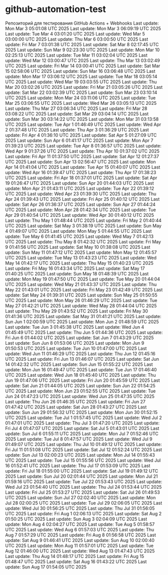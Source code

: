# github-automation-test
Репозиторий для тестирования GitHub Actions + Webhooks
Last update: Mon Mar  3 05:01:08 UTC 2025
Last update: Mon Mar  3 06:09:19 UTC 2025
Last update: Tue Mar  4 03:01:20 UTC 2025
Last update: Wed Mar  5 03:00:00 UTC 2025
Last update: Thu Mar  6 03:00:50 UTC 2025
Last update: Fri Mar  7 03:01:38 UTC 2025
Last update: Sat Mar  8 02:17:45 UTC 2025
Last update: Sun Mar  9 02:23:30 UTC 2025
Last update: Mon Mar 10 02:25:13 UTC 2025
Last update: Tue Mar 11 03:02:04 UTC 2025
Last update: Wed Mar 12 03:00:47 UTC 2025
Last update: Thu Mar 13 03:02:49 UTC 2025
Last update: Fri Mar 14 03:00:41 UTC 2025
Last update: Sat Mar 15 02:58:06 UTC 2025
Last update: Sun Mar 16 03:06:48 UTC 2025
Last update: Mon Mar 17 03:06:12 UTC 2025
Last update: Tue Mar 18 03:05:14 UTC 2025
Last update: Wed Mar 19 03:03:55 UTC 2025
Last update: Thu Mar 20 03:02:26 UTC 2025
Last update: Fri Mar 21 03:05:26 UTC 2025
Last update: Sat Mar 22 03:02:39 UTC 2025
Last update: Sun Mar 23 03:10:14 UTC 2025
Last update: Mon Mar 24 03:11:06 UTC 2025
Last update: Tue Mar 25 03:06:55 UTC 2025
Last update: Wed Mar 26 03:05:13 UTC 2025
Last update: Thu Mar 27 03:06:34 UTC 2025
Last update: Fri Mar 28 03:08:22 UTC 2025
Last update: Sat Mar 29 03:04:14 UTC 2025
Last update: Sun Mar 30 03:14:22 UTC 2025
Last update: Mon Mar 31 03:13:58 UTC 2025
Last update: Tue Apr  1 01:46:49 UTC 2025
Last update: Wed Apr  2 01:37:48 UTC 2025
Last update: Thu Apr  3 01:36:29 UTC 2025
Last update: Fri Apr  4 01:36:10 UTC 2025
Last update: Sat Apr  5 01:27:09 UTC 2025
Last update: Sun Apr  6 01:41:17 UTC 2025
Last update: Mon Apr  7 01:39:23 UTC 2025
Last update: Tue Apr  8 01:36:57 UTC 2025
Last update: Wed Apr  9 01:37:26 UTC 2025
Last update: Thu Apr 10 01:37:02 UTC 2025
Last update: Fri Apr 11 01:37:50 UTC 2025
Last update: Sat Apr 12 01:27:37 UTC 2025
Last update: Sun Apr 13 02:56:47 UTC 2025
Last update: Mon Apr 14 01:41:04 UTC 2025
Last update: Tue Apr 15 01:40:07 UTC 2025
Last update: Wed Apr 16 01:39:47 UTC 2025
Last update: Thu Apr 17 01:38:23 UTC 2025
Last update: Fri Apr 18 01:37:01 UTC 2025
Last update: Sat Apr 19 01:26:47 UTC 2025
Last update: Sun Apr 20 01:44:03 UTC 2025
Last update: Mon Apr 21 01:43:11 UTC 2025
Last update: Tue Apr 22 01:39:12 UTC 2025
Last update: Wed Apr 23 01:39:30 UTC 2025
Last update: Thu Apr 24 01:39:43 UTC 2025
Last update: Fri Apr 25 01:40:12 UTC 2025
Last update: Sat Apr 26 01:36:37 UTC 2025
Last update: Sun Apr 27 01:44:24 UTC 2025
Last update: Mon Apr 28 01:42:34 UTC 2025
Last update: Tue Apr 29 01:40:54 UTC 2025
Last update: Wed Apr 30 01:40:12 UTC 2025
Last update: Thu May  1 01:48:44 UTC 2025
Last update: Fri May  2 01:40:44 UTC 2025
Last update: Sat May  3 01:38:19 UTC 2025
Last update: Sun May  4 01:49:07 UTC 2025
Last update: Mon May  5 01:44:55 UTC 2025
Last update: Tue May  6 01:41:45 UTC 2025
Last update: Wed May  7 01:42:13 UTC 2025
Last update: Thu May  8 01:42:32 UTC 2025
Last update: Fri May  9 01:41:56 UTC 2025
Last update: Sat May 10 01:38:08 UTC 2025
Last update: Sun May 11 01:47:12 UTC 2025
Last update: Mon May 12 01:45:57 UTC 2025
Last update: Tue May 13 01:43:23 UTC 2025
Last update: Wed May 14 01:42:17 UTC 2025
Last update: Thu May 15 01:40:23 UTC 2025
Last update: Fri May 16 01:43:34 UTC 2025
Last update: Sat May 17 01:40:25 UTC 2025
Last update: Sun May 18 01:48:39 UTC 2025
Last update: Mon May 19 01:47:50 UTC 2025
Last update: Tue May 20 01:44:04 UTC 2025
Last update: Wed May 21 01:43:37 UTC 2025
Last update: Thu May 22 01:43:01 UTC 2025
Last update: Fri May 23 01:42:49 UTC 2025
Last update: Sat May 24 01:39:31 UTC 2025
Last update: Sun May 25 01:50:55 UTC 2025
Last update: Mon May 26 01:46:29 UTC 2025
Last update: Tue May 27 01:42:21 UTC 2025
Last update: Wed May 28 01:44:04 UTC 2025
Last update: Thu May 29 01:43:52 UTC 2025
Last update: Fri May 30 01:41:36 UTC 2025
Last update: Sat May 31 01:41:21 UTC 2025
Last update: Sun Jun  1 02:00:59 UTC 2025
Last update: Mon Jun  2 01:48:59 UTC 2025
Last update: Tue Jun  3 01:45:38 UTC 2025
Last update: Wed Jun  4 01:45:49 UTC 2025
Last update: Thu Jun  5 01:44:36 UTC 2025
Last update: Fri Jun  6 01:44:02 UTC 2025
Last update: Sat Jun  7 01:43:29 UTC 2025
Last update: Sun Jun  8 01:53:06 UTC 2025
Last update: Mon Jun  9 01:50:53 UTC 2025
Last update: Tue Jun 10 01:47:00 UTC 2025
Last update: Wed Jun 11 01:46:29 UTC 2025
Last update: Thu Jun 12 01:45:16 UTC 2025
Last update: Fri Jun 13 01:46:07 UTC 2025
Last update: Sat Jun 14 01:42:32 UTC 2025
Last update: Sun Jun 15 01:55:22 UTC 2025
Last update: Mon Jun 16 01:49:47 UTC 2025
Last update: Tue Jun 17 01:46:40 UTC 2025
Last update: Wed Jun 18 01:45:40 UTC 2025
Last update: Thu Jun 19 01:47:06 UTC 2025
Last update: Fri Jun 20 01:45:59 UTC 2025
Last update: Sat Jun 21 01:44:05 UTC 2025
Last update: Sun Jun 22 01:54:25 UTC 2025
Last update: Mon Jun 23 01:52:55 UTC 2025
Last update: Tue Jun 24 01:47:23 UTC 2025
Last update: Wed Jun 25 01:47:35 UTC 2025
Last update: Thu Jun 26 01:46:35 UTC 2025
Last update: Fri Jun 27 01:47:42 UTC 2025
Last update: Sat Jun 28 01:43:27 UTC 2025
Last update: Sun Jun 29 01:56:32 UTC 2025
Last update: Mon Jun 30 01:52:15 UTC 2025
Last update: Tue Jul  1 01:57:45 UTC 2025
Last update: Wed Jul  2 01:47:01 UTC 2025
Last update: Thu Jul  3 01:47:20 UTC 2025
Last update: Fri Jul  4 01:47:07 UTC 2025
Last update: Sat Jul  5 01:43:01 UTC 2025
Last update: Sun Jul  6 01:55:11 UTC 2025
Last update: Mon Jul  7 01:52:46 UTC 2025
Last update: Tue Jul  8 01:47:57 UTC 2025
Last update: Wed Jul  9 01:49:07 UTC 2025
Last update: Thu Jul 10 01:49:12 UTC 2025
Last update: Fri Jul 11 01:51:08 UTC 2025
Last update: Sat Jul 12 01:52:24 UTC 2025
Last update: Sun Jul 13 02:00:23 UTC 2025
Last update: Mon Jul 14 01:55:43 UTC 2025
Last update: Tue Jul 15 01:55:56 UTC 2025
Last update: Wed Jul 16 01:52:41 UTC 2025
Last update: Thu Jul 17 01:53:09 UTC 2025
Last update: Fri Jul 18 01:55:00 UTC 2025
Last update: Sat Jul 19 01:49:12 UTC 2025
Last update: Sun Jul 20 02:01:44 UTC 2025
Last update: Mon Jul 21 01:59:16 UTC 2025
Last update: Tue Jul 22 01:53:43 UTC 2025
Last update: Wed Jul 23 01:54:40 UTC 2025
Last update: Thu Jul 24 01:53:44 UTC 2025
Last update: Fri Jul 25 01:53:27 UTC 2025
Last update: Sat Jul 26 01:49:53 UTC 2025
Last update: Sun Jul 27 02:02:40 UTC 2025
Last update: Mon Jul 28 02:00:25 UTC 2025
Last update: Tue Jul 29 02:06:05 UTC 2025
Last update: Wed Jul 30 01:56:25 UTC 2025
Last update: Thu Jul 31 01:56:05 UTC 2025
Last update: Fri Aug  1 02:06:13 UTC 2025
Last update: Sat Aug  2 01:50:25 UTC 2025
Last update: Sun Aug  3 02:04:09 UTC 2025
Last update: Mon Aug  4 02:04:27 UTC 2025
Last update: Tue Aug  5 01:58:57 UTC 2025
Last update: Wed Aug  6 01:57:03 UTC 2025
Last update: Thu Aug  7 01:57:29 UTC 2025
Last update: Fri Aug  8 01:56:58 UTC 2025
Last update: Sat Aug  9 01:46:41 UTC 2025
Last update: Sun Aug 10 02:00:40 UTC 2025
Last update: Mon Aug 11 01:57:01 UTC 2025
Last update: Tue Aug 12 01:46:00 UTC 2025
Last update: Wed Aug 13 01:47:43 UTC 2025
Last update: Thu Aug 14 01:48:17 UTC 2025
Last update: Fri Aug 15 01:48:47 UTC 2025
Last update: Sat Aug 16 01:43:22 UTC 2025
Last update: Sun Aug 17 01:54:05 UTC 2025
